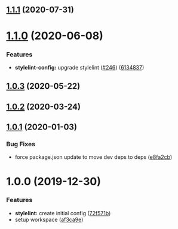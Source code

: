## [1.1.1](https://github.com/xeroxinteractive/config/compare/xerox-stylelint-config-1.1.0...xerox-stylelint-config-1.1.1) (2020-07-31)

# [1.1.0](https://github.com/xeroxinteractive/config/compare/xerox-stylelint-config-1.0.3...xerox-stylelint-config-1.1.0) (2020-06-08)


### Features

* **stylelint-config:** upgrade stylelint ([#246](https://github.com/xeroxinteractive/config/issues/246)) ([6134837](https://github.com/xeroxinteractive/config/commit/6134837a2e8cbf1445b8a3af2d1f795a19a9bfff))

## [1.0.3](https://github.com/xeroxinteractive/config/compare/xerox-stylelint-config-1.0.2...xerox-stylelint-config-1.0.3) (2020-05-22)

## [1.0.2](https://github.com/xeroxinteractive/config/compare/xerox-stylelint-config-1.0.1...xerox-stylelint-config-1.0.2) (2020-03-24)

## [1.0.1](https://github.com/xeroxinteractive/config/compare/xerox-stylelint-config-1.0.0...xerox-stylelint-config-1.0.1) (2020-01-03)


### Bug Fixes

* force package.json update to move dev deps to deps ([e8fa2cb](https://github.com/xeroxinteractive/config/commit/e8fa2cb0c2050cecc437f3a1d51f522c8ddb27ed))

# 1.0.0 (2019-12-30)


### Features

* **stylelint:** create initial config ([72f571b](https://github.com/xeroxinteractive/config/commit/72f571ba45421fa169cf57f03cb2da71c8dace62))
* setup workspace ([af3ca9e](https://github.com/xeroxinteractive/config/commit/af3ca9e7771cd95f82e72808a5ee8800ff1374a3))
